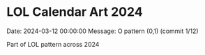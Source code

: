 # LOL Calendar Art 2024

Date: 2024-03-12 00:00:00
Message: O pattern (0,1) (commit 1/12)

Part of LOL pattern across 2024
